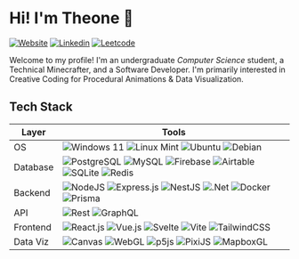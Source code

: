# Hi! I'm Theone 👋

[![Website](https://img.shields.io/badge/theeoneeclarin.com-black?logo=Google-Chrome&logoColor=white&link=https://theoneeclarin.com)](https://theoneeclarin.com)
[![Linkedin](https://img.shields.io/badge/in/theoneeclarin-blue?logo=Linkedin&logoColor=white&link=https://www.linkedin.com/in/theoneeclarin/)](https://www.linkedin.com/in/theoneeclarin/)
[![Leetcode](https://img.shields.io/badge/@theoneeclarin-black?logo=LeetCode&logoColor=#d16c06&link=https://leetcode.com/theoneeclarin/)](https://leetcode.com/theoneeclarin/)

Welcome to my profile! I'm an undergraduate _Computer Science_ student, a Technical Minecrafter, and a Software Developer. I'm primarily interested in Creative Coding for Procedural Animations & Data Visualization.


## Tech Stack

| **Layer** | **Tools**                                                                                                                                                                                                                                                                                                                                                                                                                                                                                                                                                                                                                                                                                                                                                                                                                                                                                                                                                                                                                                                                                                                                                                                                                                                                                                                                                                                                                                       |
| --------- | ----------------------------------------------------------------------------------------------------------------------------------------------------------------------------------------------------------------------------------------------------------------------------------------------------------------------------------------------------------------------------------------------------------------------------------------------------------------------------------------------------------------------------------------------------------------------------------------------------------------------------------------------------------------------------------------------------------------------------------------------------------------------------------------------------------------------------------------------------------------------------------------------------------------------------------------------------------------------------------------------------------------------------------------------------------------------------------------------------------------------------------------------------------------------------------------------------------------------------------------------------------------------------------------------------------------------------------------------------------------------------------------------------------------------------------------------- |
| OS        | ![Windows 11](https://img.shields.io/badge/Windows%2011--_?logo=Windows%2011&style=social) ![Linux Mint](https://img.shields.io/badge/Linux%20Mint--_?logo=Linux%20Mint&style=social) ![Ubuntu](https://img.shields.io/badge/Ubuntu--_?logo=ubuntu&style=social) ![Debian](https://img.shields.io/badge/Debian--_?logo=debian&style=social)                                                                                                                                                                                                                                                                                                                                                                                                                                                                                                                                                                                                                                                                                                                                                                                                                                                                                                                                                                                                                                                                      |
| Database  | ![PostgreSQL](https://img.shields.io/badge/PostgreSQL--_?logo=postgresql&style=social) ![MySQL](https://img.shields.io/badge/MySQL--_?logo=mysql&style=social) ![Firebase](https://img.shields.io/badge/Firebase--_?logo=firebase&style=social) ![Airtable](https://img.shields.io/badge/Airtable--_?logo=Airtable&style=social) ![SQLite](https://img.shields.io/badge/SQLite--_?logo=sqlite&style=social) ![Redis](https://img.shields.io/badge/Redis--_?logo=redis&style=social)                                                                                                                                                                                                                                                                                                                                                                                                                                                                                                                                                                                                                                                                                                                                                                                                                                                                                                                          |
| Backend   | ![NodeJS](https://img.shields.io/badge/NodeJS--_?logo=node.js&style=social) ![Express.js](https://img.shields.io/badge/Express.js--_?logo=express&style=social) ![NestJS](https://img.shields.io/badge/NestJS--_?logo=nestjs&style=social) ![.Net](https://img.shields.io/badge/ASP.NET--_?&logo=.net&style=social) ![Docker](https://img.shields.io/badge/Docker--_?logo=docker&style=social) ![Prisma](https://img.shields.io/badge/Prisma--_?logo=Prisma&style=social)                                                                                                                                                                                                                                                                                                                                                                                                                                                                                                                                                                                                                                                                                                                                                                                                                                                                                                              |
| API       | ![Rest](https://img.shields.io/badge/REST--_?style=social) ![GraphQL](https://img.shields.io/badge/GraphQL--_?logo=graphql&style=social)                                                                                                                                                                                                                                                                                                                                                                                                                                                                                                                                                                                                                                                                                                                                                                                                                                                                                                                                                                                                                                                                                                                                                                                                                                                                                                        |
| Frontend  | ![React.js](https://img.shields.io/badge/React.js--_?logo=react&style=social) ![Vue.js](https://img.shields.io/badge/Vue.js--_?logo=vuedotjs&style=social) ![Svelte](https://img.shields.io/badge/Svelte--_?logo=svelte&style=social) ![Vite](https://img.shields.io/badge/Vite--_?logo=vite&style=social) ![TailwindCSS](https://img.shields.io/badge/tailwindcss--_?logo=tailwind-css&style=social)                                                                                                                                                                                                                                                                                                                                                                                                                                                                                                                                                                                                                                                                                                                                                                                                                                                                                                                                                                                 |
| Data Viz  | ![Canvas](https://img.shields.io/badge/Canvas--_?logo=html5&style=social) ![WebGL](https://img.shields.io/badge/WebGL--_?logo=webgl&style=social) ![p5js](https://img.shields.io/badge/p5.js--_?logo=p5.js&style=social) ![PixiJS](https://img.shields.io/badge/PixiJS--_?logo=pixi.js&style=social) ![MapboxGL](https://img.shields.io/badge/Mapbox--_?logo=mapbox&style=social) |
